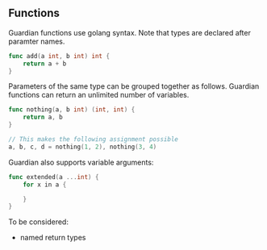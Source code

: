 ## Functions

Guardian functions use golang syntax. Note that types are declared after paramter names.

```go
func add(a int, b int) int {
    return a + b
}
```

Parameters of the same type can be grouped together as follows. Guardian functions can return an unlimited number of variables.

```go
func nothing(a, b int) (int, int) {
    return a, b
}

// This makes the following assignment possible
a, b, c, d = nothing(1, 2), nothing(3, 4)
```

Guardian also supports variable arguments:

```go
func extended(a ...int) {
    for x in a {

    }
}
```




To be considered:

- named return types
